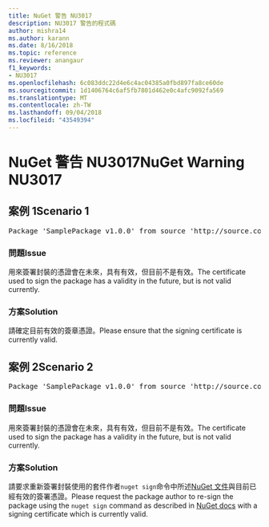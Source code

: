 ```yaml
---
title: NuGet 警告 NU3017
description: NU3017 警告的程式碼
author: mishra14
ms.author: karann
ms.date: 8/16/2018
ms.topic: reference
ms.reviewer: anangaur
f1_keywords:
- NU3017
ms.openlocfilehash: 6c083ddc22d4e6c4ac04385a0fbd897fa8ce60de
ms.sourcegitcommit: 1d1406764c6af5fb7801d462e0c4afc9092fa569
ms.translationtype: MT
ms.contentlocale: zh-TW
ms.lasthandoff: 09/04/2018
ms.locfileid: "43549394"
---
```

# <a name="nuget-warning-nu3017"></a><span data-ttu-id="ed312-103">NuGet 警告 NU3017</span><span class="sxs-lookup"><span data-stu-id="ed312-103">NuGet Warning NU3017</span></span>

## <a name="scenario-1"></a><span data-ttu-id="ed312-104">案例 1</span><span class="sxs-lookup"><span data-stu-id="ed312-104">Scenario 1</span></span>

<pre>Package 'SamplePackage v1.0.0' from source 'http://source.com/index.json': The signing certificate is not yet valid.</pre>

### <a name="issue"></a><span data-ttu-id="ed312-105">問題</span><span class="sxs-lookup"><span data-stu-id="ed312-105">Issue</span></span>

<span data-ttu-id="ed312-106">用來簽署封裝的憑證會在未來，具有有效，但目前不是有效。</span><span class="sxs-lookup"><span data-stu-id="ed312-106">The certificate used to sign the package has a validity in the future, but is not valid currently.</span></span>


### <a name="solution"></a><span data-ttu-id="ed312-107">方案</span><span class="sxs-lookup"><span data-stu-id="ed312-107">Solution</span></span>

<span data-ttu-id="ed312-108">請確定目前有效的簽章憑證。</span><span class="sxs-lookup"><span data-stu-id="ed312-108">Please ensure that the signing certificate is currently valid.</span></span>



## <a name="scenario-2"></a><span data-ttu-id="ed312-109">案例 2</span><span class="sxs-lookup"><span data-stu-id="ed312-109">Scenario 2</span></span>

<pre>Package 'SamplePackage v1.0.0' from source 'http://source.com/index.json': The primary signature's certificate is not yet valid.</pre>

### <a name="issue"></a><span data-ttu-id="ed312-110">問題</span><span class="sxs-lookup"><span data-stu-id="ed312-110">Issue</span></span>

<span data-ttu-id="ed312-111">用來簽署封裝的憑證會在未來，具有有效，但目前不是有效。</span><span class="sxs-lookup"><span data-stu-id="ed312-111">The certificate used to sign the package has a validity in the future, but is not valid currently.</span></span>


### <a name="solution"></a><span data-ttu-id="ed312-112">方案</span><span class="sxs-lookup"><span data-stu-id="ed312-112">Solution</span></span>

<span data-ttu-id="ed312-113">請要求重新簽署封裝使用的套件作者`nuget sign`命令中所述[NuGet 文件](https://docs.microsoft.com/en-us/nuget/create-packages/sign-a-package)與目前已經有效的簽署憑證。</span><span class="sxs-lookup"><span data-stu-id="ed312-113">Please request the package author to re-sign the package using the `nuget sign` command as described in [NuGet docs](https://docs.microsoft.com/en-us/nuget/create-packages/sign-a-package) with a signing certificate which is currently valid.</span></span>


